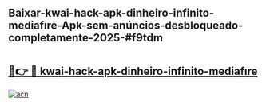 ## Baixar-kwai-hack-apk-dinheiro-infinito-mediafıre-Apk-sem-anúncios-desbloqueado-completamente-2025-#f9tdm

# <h2><a href="https://ainizakaria.my?title=kwai-hack-apk-dinheiro-infinito-mediafıre&ref=20M">🔗👉 🔴 kwai-hack-apk-dinheiro-infinito-mediafıre</a></h2>

[![acn](https://github.com/user-attachments/assets/0f9c940e-d8b0-45ae-aac7-cd30a18b3e1c)](https://ainizakaria.my?title=kwai-hack-apk-dinheiro-infinito-mediafıre&ref=20M)

